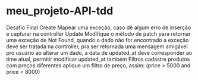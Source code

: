 # meu_projeto-API-tdd

Desafio Final
Create
Mapear uma exceção, caso dê algum erro de inserção e capturar na controller
Update
Modifique o método de patch para retornar uma exceção de Not Found, quando o dado não for encontrado
a exceção deve ser tratada na controller, pra ser retornada uma mensagem amigável pro usuário
ao alterar um dado, a data de updated_at deve corresponder ao time atual, permitir modificar updated_at também
Filtros
cadastre produtos com preços diferentes
aplique um filtro de preço, assim: (price > 5000 and price < 8000)
